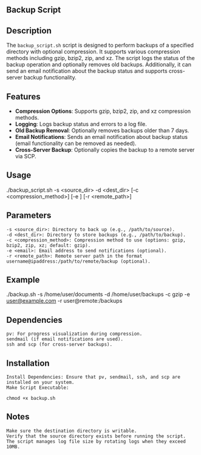 ## Backup Script

## Description

The `backup_script.sh` script is designed to perform backups of a specified directory with optional compression. It supports various compression methods including gzip, bzip2, zip, and xz. 
The script logs the status of the backup operation and optionally removes old backups. Additionally, it can send an email notification about the backup status and supports cross-server backup functionality.

## Features

- **Compression Options**: Supports gzip, bzip2, zip, and xz compression methods.
- **Logging**: Logs backup status and errors to a log file.
- **Old Backup Removal**: Optionally removes backups older than 7 days.
- **Email Notifications**: Sends an email notification about backup status (email functionality can be removed as needed).
- **Cross-Server Backup**: Optionally copies the backup to a remote server via SCP.

## Usage
./backup_script.sh -s <source_dir> -d <dest_dir> [-c <compression_method>] [-e <email>] [-r <remote_path>]

## Parameters

    -s <source_dir>: Directory to back up (e.g., /path/to/source).
    -d <dest_dir>: Directory to store backups (e.g., /path/to/backup).
    -c <compression_method>: Compression method to use (options: gzip, bzip2, zip, xz; default: gzip).
    -e <email>: Email address to send notifications (optional).
    -r <remote_path>: Remote server path in the format username@ipaddress:/path/to/remote/backup (optional).

## Example

./backup.sh -s /home/user/documents -d /home/user/backups -c gzip -e user@example.com -r user@remote:/backups

## Dependencies

    pv: For progress visualization during compression.
    sendmail (if email notifications are used).
    ssh and scp (for cross-server backups).

## Installation

    Install Dependencies: Ensure that pv, sendmail, ssh, and scp are installed on your system.
    Make Script Executable:

    chmod +x backup.sh

## Notes

    Make sure the destination directory is writable.
    Verify that the source directory exists before running the script.
    The script manages log file size by rotating logs when they exceed 10MB.
